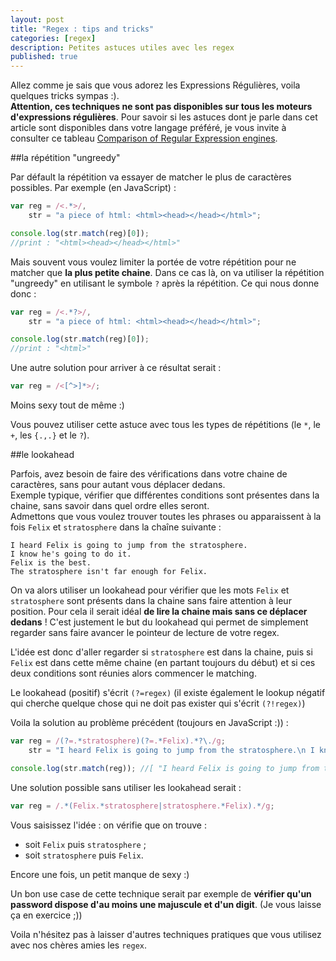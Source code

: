 ```yaml
---
layout: post
title: "Regex : tips and tricks"
categories: [regex]
description: Petites astuces utiles avec les regex
published: true
---
```


Allez comme je sais que vous adorez les Expressions Régulières, voila quelques tricks sympas :).  
**Attention, ces techniques ne sont pas disponibles sur tous les moteurs d'expressions régulières**. Pour savoir si les astuces dont je parle dans cet article sont disponibles dans votre langage préféré, je vous invite à consulter ce tableau [Comparison of Regular Expression engines](http://en.wikipedia.org/wiki/Comparison_of_regular_expression_engines).

##la répétition "ungreedy"

Par défault la répétition va essayer de matcher le plus de caractères possibles. Par exemple (en JavaScript) :

```javascript
var reg = /<.*>/,
    str = "a piece of html: <html><head></head></html>";

console.log(str.match(reg)[0]);
//print : "<html><head></head></html>"
```

Mais souvent vous voulez limiter la portée de votre répétition pour ne matcher que **la plus petite chaine**. Dans ce cas là, on va utiliser la répétition "ungreedy" en utilisant le symbole `?` après la répétition. Ce qui nous donne donc : 

```javascript
var reg = /<.*?>/,
    str = "a piece of html: <html><head></head></html>";

console.log(str.match(reg)[0]);
//print : "<html>"
```

Une autre solution pour arriver à ce résultat serait : 

```javascript
var reg = /<[^>]*>/;
```
Moins sexy tout de même :)

Vous pouvez utiliser cette astuce avec tous les types de répétitions (le `*`, le `+`, les `{.,.}` et le `?`).

##le lookahead

Parfois, avez besoin de faire des vérifications dans votre chaine de caractères, sans pour autant vous déplacer dedans.  
Exemple typique, vérifier que différentes conditions sont présentes dans la chaine, sans savoir dans quel ordre elles seront.  
Admettons que vous voulez trouver toutes les phrases ou apparaissent à la fois `Felix` et `stratosphere` dans la chaîne suivante :  

```
I heard Felix is going to jump from the stratosphere.  
I know he's going to do it.  
Felix is the best.  
The stratosphere isn't far enough for Felix.
```

On va alors utiliser un lookahead pour vérifier que les mots `Felix` et  `stratosphere` sont présents dans la chaine sans faire attention à leur position. Pour cela il serait idéal **de lire la chaine mais sans ce déplacer dedans** ! C'est justement le but du lookahead qui permet de simplement regarder sans faire avancer le pointeur de lecture de votre regex.

L'idée est donc d'aller regarder si `stratosphere` est dans la chaine, puis si `Felix` est dans cette même chaine (en partant toujours du début) et si ces deux conditions sont réunies alors commencer le matching.

Le lookahead (positif) s'écrit `(?=regex)` (il existe également le lookup négatif qui cherche quelque chose qui ne doit pas exister qui s'écrit `(?!regex)`)

Voila la solution au problème précédent (toujours en JavaScript :)) :

```javascript
var reg = /(?=.*stratosphere)(?=.*Felix).*?\./g;
    str = "I heard Felix is going to jump from the stratosphere.\n I know he's going to do it.\n Felix is the best.\n The stratosphere isn't far enough for Felix.";

console.log(str.match(reg)); //[ "I heard Felix is going to jump from the stratosphere.", " The stratosphere isn't far enough for Felix." ]
```

Une solution possible sans utiliser les lookahead serait : 

```javascript
var reg = /.*(Felix.*stratosphere|stratosphere.*Felix).*/g;
```

Vous saisissez l'idée : on vérifie que on trouve :

- soit `Felix` puis `stratosphere` ;
- soit `stratosphere` puis `Felix`.

Encore une fois, un petit manque de sexy :)

Un bon use case de cette technique serait par exemple de **vérifier qu'un password dispose d'au moins une majuscule et d'un digit**. (Je vous laisse ça en exercice ;))

Voila n'hésitez pas à laisser d'autres techniques pratiques que vous utilisez avec nos chères amies les `regex`.

